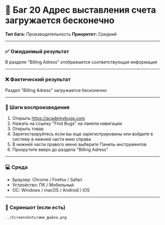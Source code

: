 # 🐞 Баг 20 Адрес выставления счета загружается бесконечно

**Тип бага:**  Производительность
**Приоритет:**  Средний

---

### ✅ Ожидаемый результат

В разделе "Billing Adress" отображается соответствующая информация

---

### ❌ Фактический результат

Раздел "Billing Adress" загружается бесконечно

---

### 🔁 Шаги воспроизведения

1. Открыть https://academybugs.com
2. Нажать на ссылку "Find Bugs" на панели навигации
3. Открыть товар
4. Зарегистрируйтесь если вы еще зарегистрированы или войдите в систему в нижней части мею справа
5. В нижней части правого меню выберите Панель инструментов
6. Прокрутите вверх до раздела "Billing Adress"

---

### 💻 Среда

- Браузер: Chrome / Firefox / Safari
- Устройство: ПК / Мобильный
- ОС: Windows / macOS / Android / iOS

---

### 📸 Скриншот (если есть)

`../Screenshots/имя_файла.png`
